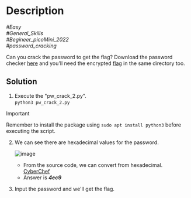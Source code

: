 # Description

_#Easy_<br>
_#General_Skills_<br>
_#Begineer_picoMini_2022_<br>
_#password_cracking_<br>

Can you crack the password to get the flag?
Download the password checker [here](../PW_Crack_1/pw_crack_1.py) and you'll need the encrypted [flag](../PW_Crack_1/pw_crack_1.enc) in the same directory too.

## Solution

1. Execute the "pw_crack_2.py".<br>
   `python3 pw_crack_2.py`

> [!IMPORTANT]
> Remember to install the package using `sudo apt install python3` before executing the script.

2. We can see there are hexadecimal values for the password.
   
   ![image](https://github.com/user-attachments/assets/f641ad40-48b5-4646-a323-067bb7ededb7)

   - From the source code, we can convert from hexadecimal. [CyberChef](https://gchq.github.io/CyberChef/)
   - Answer is ***4ec9***

3. Input the password and we'll get the flag.
